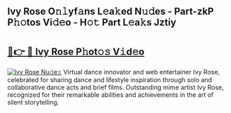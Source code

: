 ## Ivy Rose O𝚗𝚕yf𝚊ns L𝚎a𝚔ed N𝚞𝚍es - Part-zkP P𝚑𝚘tos Vi𝚍𝚎o - H𝚘𝚝 Part L𝚎a𝚔s Jztiy

# <h2><a href="http://kfcdv5n.oniu.top/?m=Ivy+Rose">🔗👉 🔴 Ivy Rose P𝚑ot𝚘𝚜 V𝚒d𝚎o</a></h2>

[![Ivy Rose Nu𝚍e𝚜](https://i.imgur.com/0qMVB7G.gif)](http://kfcdv5n.oniu.top/?m=Ivy+Rose)
Virtual dance innovator and web entertainer Ivy Rose, celebrated for sharing dance and lifestyle inspiration through solo and collaborative dance acts and brief films. Outstanding mime artist Ivy Rose, recognized for their remarkable abilities and achievements in the art of silent storytelling.  
